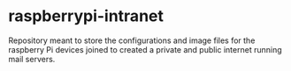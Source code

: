 # raspberrypi-intranet
Repository meant to store the configurations and image files for the raspberry Pi devices joined to created a private and public internet running mail servers.
